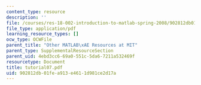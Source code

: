 ```yaml
---
content_type: resource
description: ''
file: /courses/res-18-002-introduction-to-matlab-spring-2008/902812db01fea913e4611d981ce2d17a_tutorial07.pdf
file_type: application/pdf
learning_resource_types: []
ocw_type: OCWFile
parent_title: "Other MATLAB\xAE Resources at MIT"
parent_type: SupplementalResourceSection
parent_uid: 4ebd3cc6-69a0-551c-5da6-7211a532469f
resourcetype: Document
title: tutorial07.pdf
uid: 902812db-01fe-a913-e461-1d981ce2d17a
---
```

